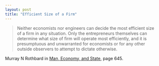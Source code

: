 ```yaml
---
layout: post
title: "Efficient Size of a Firm"
---
```

> Neither economists nor engineers can decide the most efficient size of a firm in any situation. Only the entrepreneurs themselves can determine what size of firm will operate most efficiently, and it is presumptuous and unwarranted for economists or for any other outside observers to attempt to dictate otherwise.

Murray N Rothbard in [Man, Economy, and State](https://jeffersonamericas.org/wp-content/uploads/2020/07/Roth3.pdf), page 645.